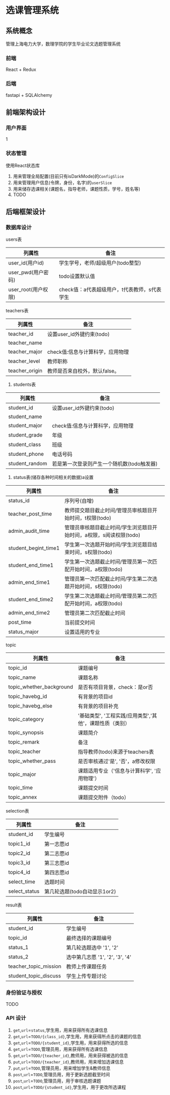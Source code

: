 # 选课管理系统

## 系统概念

管理上海电力大学，数理学院的学生毕业论文选题管理系统

### 前端

React + Redux

### 后端

fastapi +  SQLAlchemy

## 前端架构设计

### 用户界面

1

### 状态管理

使用React状态库

1. 用来管理全局配置(目前只有isDarkMode)的`ConfigSlice`
2. 用来管理用户信息(令牌，身份，名字)的`userSlice`
3. 用来储存选课相关(课题名，指导老师，课题性质，学号，姓名等)
4. TODO

## 后端框架设计

### 数据库设计

users表

| 列属性 | 备注 |
| --- | --- |
|user_id(用户id)|学生学号，老师/超级用户(todo整型)|
|user_pwd(用户密码)|todo设置默认值|
|user_root(用户权限)|check值：a代表超级用户，t代表教师，s代表学生|
 teachers表

| 列属性 | 备注 |
| --- | --- |
| teacher_id|设置user_id外键约束(todo)|
| teacher_name| |
| teacher_major|check值:信息与计算科学，应用物理|
| teacher_level|教师职称|
| teacher_origin|教师是否来自校外，默认false。|

1. students表

| 列属性 | 备注 |
| --- | --- |
| student_id|设置user_id外键约束(todo)|
| student_name||
| student_major|check值:信息与计算科学，应用物理|
| student_grade|年级|
| student_class|班级|
| student_phone|电话号码|
| student_random|若是第一次登录则产生一个随机数(todo触发器)|

1. status表(储存各种时间相关的数据)a设置

| 列属性 | 备注 |
| --- | --- |
|status_id|序列号(自增)|
| teacher_post_time|教师提交题目截止时间/管理员审核题目开始时间，t权限(todo)|
| admin_audit_time|管理员审核题目截止时间/学生浏览题目开始时间，a权限，s阅读权限(todo)|
|student_begint_time1|学生第一次选题开始时间/学生浏览题目结束时间，s权限(todo)|
| student_end_time1|学生第一次选题截止时间/管理员第一次匹配开始时间，a权限(todo)|
| admin_end_time1|管理员第一次匹配截止时间/学生第二次选题开始时间，s权限(todo)|
| student_end_time2|学生第二次选题截止时间/管理员第二次匹配开始时间，a权限(todo)|
| admin_end_time2|管理员第二次匹配截止时间|
| post_time|当前提交时间|
| status_major|设置适用的专业|


 topic

| 列属性 | 备注 |
| --- | --- |
| topic_id|课题编号|
| topic_name|课题名称|
| topic_whether_background|是否有项目背景，check：是or否|
| topic_havebg_id|有背景的项目id|
| topic_havebg_else|有背景的项目补充|
| topic_category|'基础类型', '工程实践/应用类型','其他'，课题性质（类别）|
| topic_synopsis|课题简介|
| topic_remark|备注|
| topic_teacher|指导教师(todo)来源于teachers表|
| topic_whether_pass|是否审核通过'是', '否'，a修改权限|
| topic_major|课题适用专业（'信息与计算科学', '应用物理'）|
| topic_time|课题提交时间|
| topic_annex|课题提交附件（todo）|

 selection表

| 列属性 | 备注 |
| --- | --- |
| student_id|学生编号|
| topic1_id|第一志愿id|
| topic2_id|第二志愿id|
| topic3_id|第三志愿id|
| topic4_id|第四志愿id|
| select_time|选题时间|
| select_status|第几轮选题(todo自动显示1or2)|

 result表

| 列属性 | 备注 |
| --- | --- |
| student_id|学生编号|
| topic_id|最终选择的课题编号|
| status_1|第几轮选题选中  '1', '2'|
| status_2|选中第几志愿  '1', '2', '3', '4'|
| teacher_topic_mission|教师上传课题任务|
| student_topic_discuss|学生上传专题讨论|

### 身份验证与授权

TODO

### API 设计

1. `get`,`url`=`status`,学生用，用来获得所有选课信息
2. `get`,`url`=`TODO/{class_id}`,学生用，用来获得所点击的课题的信息
3. `get`,`url`=`TODO/{student_id}`,学生用，用来获得所选的信息
4. `get`,`url`=`TODO`,管理员用，用来获得所有选课信息
5. `get`,`url`=`TODO/{teacher_id}`,教师用，用来获得被选的信息
6. `put`,`url`=`TODO/{teacher_id}`,教师用，用来增加选课信息
7. `put`,`url`=`TODO`,管理员用，用来增加学生&教师信息
8. `post`,`url`=`TODO`,管理员用，用于更新选题截至时间
9. `post`,`url`=`TODO`,管理员用，用于审核选题课题
10. `post`,`url`=`TODO/{student_id}`,学生用，用于更改所选课程